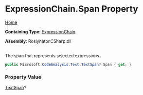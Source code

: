 # ExpressionChain\.Span Property

[Home](../../../../README.md)

**Containing Type**: [ExpressionChain](../README.md)

**Assembly**: Roslynator\.CSharp\.dll

\
The span that represents selected expressions\.

```csharp
public Microsoft.CodeAnalysis.Text.TextSpan? Span { get; }
```

### Property Value

[TextSpan](https://docs.microsoft.com/en-us/dotnet/api/microsoft.codeanalysis.text.textspan)?

